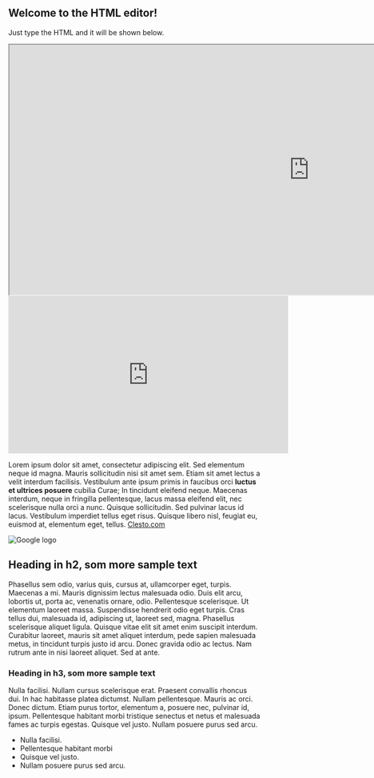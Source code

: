 <h2>Welcome to the HTML editor!</h2>
<p>Just type the HTML and it will be shown below.</p>

<iframe src="https://docs.google.com/document/d/1ad4WjmYU3NBMktZwASYt78s4uXbQpfuFM7-5BZuuHoM/edit" width="1200" height="500"></iframe>

<iframe width="560" height="315" src="https://www.youtube.com/embed/nDvXUwKlpJY" frameborder="0" allow="accelerometer; autoplay; encrypted-media; gyroscope; picture-in-picture" allowfullscreen></iframe>

<p>Lorem ipsum dolor sit amet, consectetur adipiscing elit. Sed elementum neque id magna. Mauris sollicitudin nisi sit amet sem. Etiam sit amet lectus a velit interdum facilisis. Vestibulum ante ipsum primis in faucibus orci <strong>luctus et ultrices posuere</strong> cubilia Curae; In tincidunt eleifend neque. Maecenas interdum, neque in fringilla pellentesque, lacus massa eleifend elit, nec scelerisque nulla orci a nunc. Quisque sollicitudin. Sed pulvinar lacus id lacus. Vestibulum imperdiet tellus eget risus. Quisque libero nisl, feugiat eu, euismod at, elementum eget, tellus. <a href="http://www.clesto.com">Clesto.com</a></p>

<img src="https://www.google.se/images/google_80wht.gif" alt="Google logo">

<h2>Heading in h2, som more sample text</h2>

<p>Phasellus sem odio, varius quis, cursus at, ullamcorper eget, turpis. Maecenas a mi. Mauris dignissim lectus malesuada odio. Duis elit arcu, lobortis ut, porta ac, venenatis ornare, odio. Pellentesque scelerisque. Ut elementum laoreet massa. Suspendisse hendrerit odio eget turpis. Cras tellus dui, malesuada id, adipiscing ut, laoreet sed, magna. Phasellus scelerisque aliquet ligula. Quisque vitae elit sit amet enim suscipit interdum. Curabitur laoreet, mauris sit amet aliquet interdum, pede sapien malesuada metus, in tincidunt turpis justo id arcu. Donec gravida odio ac lectus. Nam rutrum ante in nisi laoreet aliquet. Sed at ante.</p>

<h3>Heading in h3, som more sample text</h3>

<p>Nulla facilisi. Nullam cursus scelerisque erat. Praesent convallis rhoncus dui. In hac habitasse platea dictumst. Nullam pellentesque. Mauris ac orci. Donec dictum. Etiam purus tortor, elementum a, posuere nec, pulvinar id, ipsum. Pellentesque habitant morbi tristique senectus et netus et malesuada fames ac turpis egestas. Quisque vel justo. Nullam posuere purus sed arcu.</p>

<ul>
	<li>Nulla facilisi.</li>
	<li>Pellentesque habitant morbi</li>
	<li>Quisque vel justo.</li>
	<li>Nullam posuere purus sed arcu.</li>
</ul>



